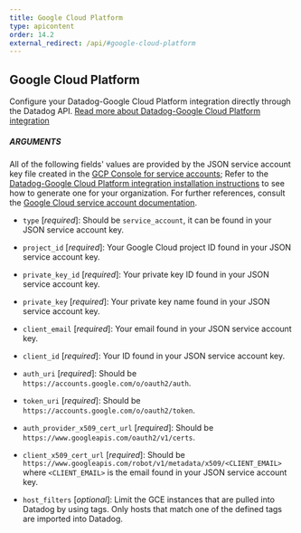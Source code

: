 ```yaml
---
title: Google Cloud Platform
type: apicontent
order: 14.2
external_redirect: /api/#google-cloud-platform
---
```


## Google Cloud Platform

Configure your Datadog-Google Cloud Platform integration directly through the Datadog API. [Read more about Datadog-Google Cloud Platform integration][1]

##### ARGUMENTS

All of the following fields' values are provided by the JSON service account key file created in the [GCP Console for service accounts][2]; Refer to the [Datadog-Google Cloud Platform integration installation instructions][4] to see how to generate one for your organization. 
For further references, consult the [Google Cloud service account documentation][3].

* `type` [*required*]: Should be `service_account`, it can be found in your JSON service account key.

* `project_id` [*required*]: Your Google Cloud project ID found in your JSON service account key.

* `private_key_id` [*required*]: Your private key ID found in your JSON service account key.

* `private_key` [*required*]: Your private key name found in your JSON service account key.

* `client_email` [*required*]: Your email found in your JSON service account key.

* `client_id` [*required*]: Your ID found in your JSON service account key.

* `auth_uri` [*required*]: Should be `https://accounts.google.com/o/oauth2/auth`.

* `token_uri` [*required*]: Should be `https://accounts.google.com/o/oauth2/token`.

* `auth_provider_x509_cert_url` [*required*]: Should be `https://www.googleapis.com/oauth2/v1/certs`.

* `client_x509_cert_url` [*required*]: Should be `https://www.googleapis.com/robot/v1/metadata/x509/<CLIENT_EMAIL>` where `<CLIENT_EMAIL>` is the email found in your JSON service account key.

* `host_filters` [*optional*]: Limit the GCE instances that are pulled into Datadog by using tags. Only hosts that match one of the defined tags are imported into Datadog.

[1]: /integrations/google_cloud_platform/
[2]: https://console.cloud.google.com/iam-admin/serviceaccounts
[3]: https://cloud.google.com/iam/docs/creating-managing-service-account-keys
[4]: /integrations/google_cloud_platform/#installation
